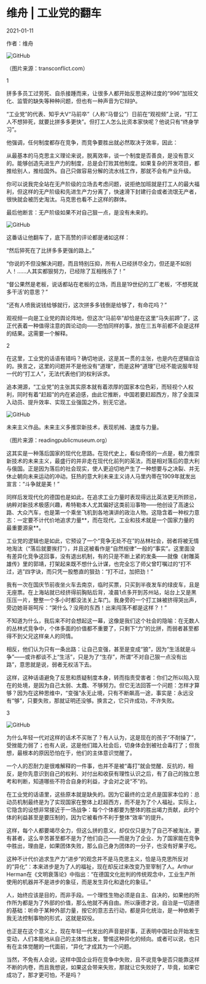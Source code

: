 # 维舟 | 工业党的翻车

2021-01-11

作者：维舟

![GitHub](https://chinadigitaltimes.net/chinese/files/2021/01/post-661400-5ffcc8b29c23c.)

（图片来源：transconflict.com）

1

拼多多员工过劳死、自杀接踵而来，让很多人都开始反思这种过度的“996”加班文化、监管的缺失等种种问题，但也有一种声音为它辩护。

“工业党”的代表、知乎大V“马前卒”（人称“马督公”）日前在“观视频”上说，“打工人不想猝死，就要比拼多多更快”。但打工人怎么比资本家快呢？他说只有“终身学习”。

他强调，任何制度都存在竞争，而竞争要胜出就必然取决于效率，因此：



从最基本的马克思主义理论来说，脱离效率，谈一个制度是否善良，是没有意义的。能够创造先进生产力的制度，总是会打败其他制度。如果复杂的开发项目，都推给别人，推给国外。自己只做容易分解的流水线工作，那就不会有产业升级。

你可以说我完全站在无产阶级的立场去考虑问题，说拒绝加班就是打工人的最大福利，但这样的无产阶级和先进生产力分离了，快速滑下封建行会或者流氓无产者，很快就会被历史淘汰。马克思也看不上这样的群体。



最后他断言：无产阶级如果不对自己狠一点，是没有未来的。

![GitHub](https://chinadigitaltimes.net/chinese/files/2021/01/post-661400-5ffcc8b62765e.png)

这番话让他翻车了，底下高赞的评论都是诸如这样：

“然后猝死在了比拼多多更强的路上。”

“你说的不但没解决问题，而且特别压抑，所有人已经拼尽全力，但还是不如别人！……人其实都狠努力，已经除了互相残杀了！”

“督公果然是老板，说话都站在老板的立场，而且是19世纪的工厂老板，‘不想死就多干活’的意思？”

“还有人喷我说钱给够就行，这次拼多多钱倒是给够了，有命花吗？”

观视频一向是工业党的舆论阵地，但这次“马前卒”却恰是在这里“马失前蹄”了，这正代表着一种值得注意的舆论动向——恐怕同样的事，放在三五年前都不会是这样的结果。这需要一个解释。

2

在这里，工业党的话语有错吗？确切地说，这是其一贯的主张，也是内在逻辑自洽的。换言之，这里的问题并不是他没有“道理”，而是这种“道理”已经不能说服年轻一代的“打工人”，无法代表他们的权利诉求。

追本溯源，“工业党”的主张其实原本就有着浓厚的国家本位色彩，而轻视个人权利，同时有着“赶超”的内在紧迫感，由此它推断，中国若要赶超西方，除了全面深入动员、提升效率、实现工业强国之外，别无它途。

![GitHub](https://chinadigitaltimes.net/chinese/files/2021/01/post-661400-5ffcc8b851802.)

未来主义作品。未来主义多推崇新技术，表现机械、速度与力量。

（图片来源：readingpublicmuseum.org）

这其实是一种落后国家的现代化思路。在现代史上，看似奇怪的一点是，极力推崇新技术的未来主义，最盛行的并非走在现代化前列的英法，而是相对落后的意大利与俄国。正是因为落后的社会现实，使人更迫切地产生了一种想要与之决裂、并无休止朝向未来运动的冲动。狂热的意大利未来主义诗人马里内蒂在1909年就发出宣言：“斗争就是美！”

同样后发现代化的德国也是如此，在追求工业力量时表现得远比英法更无所顾忌，纳粹对新技术极感兴趣，希特勒本人尤其偏好这类前沿事物——他创设了高速公路、大众汽车，也是第一个乘坐飞机到各地演讲的政治人物。这隐含着一种权力意志：一定要不计代价地追求力量**，而在现代，工业和技术就是一个国家力量的最重要源泉**。

工业党的逻辑也是如此，它预设了一个“竞争无处不在”的丛林社会，弱者将被无情地淘汰（“落后就要挨打”），并且这被看作是“自然规律”一般的“事实”。这里面没有差异化竞争这回事，没有退出机制，有的只是不断上紧的发条——就像《射雕英雄传》里的郭靖，打架起来既不想什么计谋，也完全忘了师父曾叮嘱过的“打不过，逃”四字诀，而只凭一股憨直的狠劲：“打不过，加把劲！”

我有一次在国庆节前夜坐火车去南京，临时买票，只买到半夜发车的绿皮车，且是无座票。在上海站就已经挤得前胸贴后背，凌晨1点多开到苏州站，站台上又是黑压压一片，整整一个多小时都没法关上车门。我身旁的一个打工妹被挤得哭出声，旁边她哥哥呵斥：“哭什么？没用的东西！出来闯荡不都是这样？！”

不知道为什么，我后来不时会想起这一幕，这像是我们这个社会的隐喻：在无数人的丛林式竞争中，个体多面的价值都不重要了，只剩下“力”的比拼，而弱者甚至都得不到父兄这样亲人的同情。

相反，他们认为只有一条出路：让自己变强，甚至是变成“狼”，因为“生活就是斗争”——或许都谈不上“生活”，只是为了“生存”，所谓“不对自己狠一点没有出路”，意思就是说，弱者无权活下去。

这样，这种话语避免了反思和质疑制度本身，转而指责受害者：你们之所以陷入现在的处境，是因为自己太弱、太蠢、不够努力。但它无法回答一个问题：怎样才算够？因为在这种思维中，“变强”永无止境，只有不断飙高一途，事实是：永远没有“够”，只要失败，那就证明还没够。换言之，它只许成功，不许失败。

3

![GitHub](https://chinadigitaltimes.net/chinese/files/2021/01/post-661400-5ffcc8b9ef883.)

为什么年轻一代对这样的话术不买账了？有人认为，这是现在的孩子“不耐操了”，受挫能力弱了；也有人说，这是他们踏入社会后，切身体会到被社会毒打了；但我想，最根本的原因恐怕在于，他们的主体意识觉醒了。

一个人的忍耐力是很难解释的一件事，也并不是被“毒打”就会觉醒、反抗的，相反，是你先意识到自己的权利、对付出和收获有理性认识之后，有了自己的独立思考和判断，知道哪些不符合自身的利益，才会对之说“不”的。

在工业党的话语里，这些原本就是缺失的。因为它最终的立足点是国家本位的：总动员机制最终是为了实现国家在整体上赶超西方，而不是为了个人福祉。实际上，它隐含的设想非常接近于一场战争：每个个体都要为整体的胜出竭力贡献，此时个体的利益甚至是要压制的，因为它被看作不利于整体“效率”的提升。

这样，每个人都要竭尽全力，但这么拼的意义，却仅仅只是为了自己不被淘汰，更有甚者，这么辛苦甚至都不是为了他们自己——而是为了企业、为了国家能在竞争中胜出，理由是，如果团体失败，那么自己身为团体的一分子，也没有好果子吃。

这种不计代价追求生产力“进步”的观念并不是马克思主义，恰是马克思所反对的“异化”：本来进步是为了人的福祉，现在却反过来改变乃至宰制了人。Arthur Herman在《文明衰落论》中指出：“在德国文化批判的传统观念中，工业生产所使用的机器并不是进步的象征，而是发生异化和退化的象征。”

人，始终应该是目的，而非手段。一个理性生物必须是自主、自决的，如果他的所作所为都是为了外部的价值，那么他就不再自由。所以康德才说，自治是一切道德的基础：听命于某种外部力量，按它的意志去行动，都是异化统治，是一种依赖于我无法控制事物的形式，这就是奴役。

也正是在这个意义上，现在年轻一代发出的声音是好事，正表明中国社会开始发生变动，人们本能地从自己的主体性出发，警惕这种异化的倾向。或者可以说，也只有在主体觉醒的一代面前，“异化”才成其为一个问题。

当然，不免有人会说，这样中国企业将在竞争中失败，且不说竞争是否只能靠这样不断的内卷，而且我想说，如果这会带来失败，那就让它失败好了，毕竟，如果它成功了，那才更可怕，不是吗？

